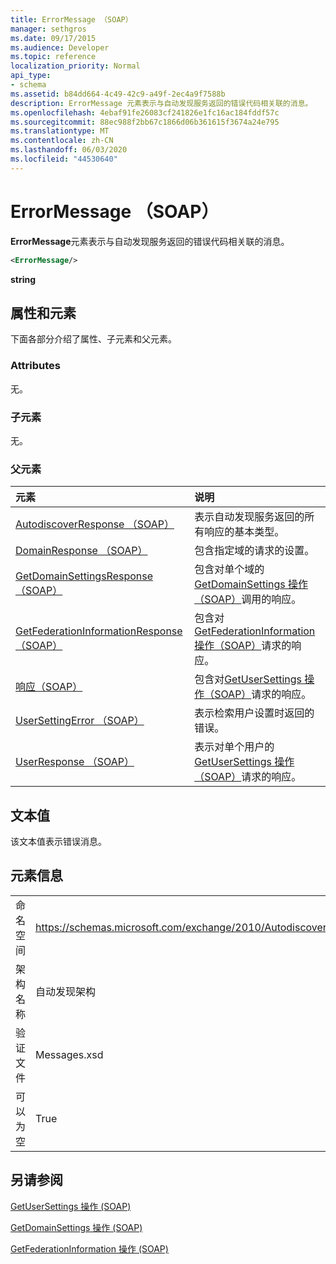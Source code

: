 ```yaml
---
title: ErrorMessage （SOAP）
manager: sethgros
ms.date: 09/17/2015
ms.audience: Developer
ms.topic: reference
localization_priority: Normal
api_type:
- schema
ms.assetid: b84dd664-4c49-42c9-a49f-2ec4a9f7588b
description: ErrorMessage 元素表示与自动发现服务返回的错误代码相关联的消息。
ms.openlocfilehash: 4ebaf91fe26083cf241826e1fc16ac184fddf57c
ms.sourcegitcommit: 88ec988f2bb67c1866d06b361615f3674a24e795
ms.translationtype: MT
ms.contentlocale: zh-CN
ms.lasthandoff: 06/03/2020
ms.locfileid: "44530640"
---
```

# <a name="errormessage-soap"></a>ErrorMessage （SOAP）

**ErrorMessage**元素表示与自动发现服务返回的错误代码相关联的消息。 
  
```XML
<ErrorMessage/>
```

 **string**
## <a name="attributes-and-elements"></a>属性和元素

下面各部分介绍了属性、子元素和父元素。
  
### <a name="attributes"></a>Attributes

无。
  
### <a name="child-elements"></a>子元素

无。
  
### <a name="parent-elements"></a>父元素

|**元素**|**说明**|
|:-----|:-----|
|[AutodiscoverResponse （SOAP）](autodiscoverresponse-soap.md) <br/> |表示自动发现服务返回的所有响应的基本类型。  <br/> |
|[DomainResponse （SOAP）](domainresponse-soap.md) <br/> |包含指定域的请求的设置。  <br/> |
|[GetDomainSettingsResponse （SOAP）](getdomainsettingsresponse-soap.md) <br/> |包含对单个域的[GetDomainSettings 操作（SOAP）](getdomainsettings-operation-soap.md)调用的响应。  <br/> |
|[GetFederationInformationResponse （SOAP）](getfederationinformationresponse-soap.md) <br/> |包含对[GetFederationInformation 操作（SOAP）](getfederationinformation-operation-soap.md)请求的响应。  <br/> |
|[响应（SOAP）](response-soap.md) <br/> |包含对[GetUserSettings 操作（SOAP）](getusersettings-operation-soap.md)请求的响应。  <br/> |
|[UserSettingError （SOAP）](usersettingerror-soap.md) <br/> |表示检索用户设置时返回的错误。  <br/> |
|[UserResponse （SOAP）](userresponse-soap.md) <br/> |表示对单个用户的[GetUserSettings 操作（SOAP）](getusersettings-operation-soap.md)请求的响应。  <br/> |
   
## <a name="text-value"></a>文本值

该文本值表示错误消息。
  
## <a name="element-information"></a>元素信息

|||
|:-----|:-----|
|命名空间  <br/> |https://schemas.microsoft.com/exchange/2010/Autodiscover  <br/> |
|架构名称  <br/> |自动发现架构  <br/> |
|验证文件  <br/> |Messages.xsd  <br/> |
|可以为空  <br/> |True  <br/> |
   
## <a name="see-also"></a>另请参阅



[GetUserSettings 操作 (SOAP)](getusersettings-operation-soap.md)
  
[GetDomainSettings 操作 (SOAP)](getdomainsettings-operation-soap.md)
  
[GetFederationInformation 操作 (SOAP)](getfederationinformation-operation-soap.md)

